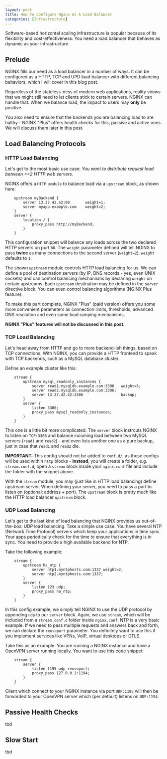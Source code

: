 ```yaml
---
layout: post
title: How To Configure Nginx As A Load Balancer
categories: [Infrastructure]
---
```


Software-based horizontal scaling infrastructure is popular because of its flexibility and cost-effectiveness. You need a load balancer that behaves as dynamic as your infrastructure.

## Prelude

NGINX fills our need as a load balancer in a number of ways. It can be configured as a HTTP, TCP and UPD load balancer with different balancing behaviors, which I will cover in this blog post.

Regardless of the stateless-ness of modern web applications, reality shows that we might still need to let clients stick to certain servers. NGINX can handle that. When we balance load, the impact to users may **only** be positive.

You also need to ensure that the backends you are balancing load to are halthy - NGINX "Plus" offers health checks for this, passive and active ones. We will discuss them later in this post.

## Load Balancing Protocols

### HTTP Load Balancing

Let's get to the most basic use case: _You want to distribute request load between >=2 HTTP web servers._

NGINX offers a `HTTP module` to balance load via a `upstream` block, as shown here:

```nginx
    upstream myBackend {
        server 13.37.42.42:80       weight=1;
        server myapp.example.com    weight=2;
    }
    server {
        location / {
            proxy_pass http://myBackend;
        }
    }
```

This configuration snippet will balance any loads across the two declared HTTP servers on port `80`. The `weight` parameter defined will tell NGINX to pass **twice** as many connections to the second server (`weight=2`). `weight` defaults to `1`.

The shown `upstream` module controls HTTP load balancing for us. We can define a pool of destination servers (by IP, DNS records - yes, even UNIX sockets) and can control balancing mechanisms by declaring `weight` on certain upstreams. Each `upstream` destination may be defined in the `server` directive block. You can even control balancing algorithms (NGINX Plus feature).

To make this part complete, NGINX "Plus" (paid version) offers you some more convenient parameters as connection limits, thresholds, advanced DNS resolution and even some load ramping mechanisms.

**NGINX "Plus" features will not be discussed in this post.**

### TCP Load Balancing

Let's head away from HTTP and go to more backend-ish things, based on TCP connections. With NGINX, you can provide a HTTP frontend to speak with TCP backends, such as a MySQL database cluster.

Define an example cluster like this:

```nginx
    stream {
        upstream mysql_readonly_instances {
            server read1.mysqldb.example.com:3306   weight=5;
            server read2.mysqldb.example.com:3306;
            server 13.37.42.42:3306                 backup;
        }
        server {
            listen 3306;
            proxy_pass mysql_readonly_instances;
        }
    }
```

This one is a little bit more complicated. The `server` block instrcuts NGINX to listen on `TCP:3306` and balance incoming load between two MySQL servers (`read1` and `read2`) - and even lists another one as a pure backup, just in case that `read1` and `read2` die.

**IMPORTANT:** This config should not be added to `conf.d/`, as those configs will be used within `http` blocks - **instead**, you will create a folder, e.g. `stream.conf.d`, open a `stream` block inside your `nginx.conf` file and include the folder with the snippet above.

With the `stream` module, you may (just like in HTTP load balancing) define upstream server. When defining your server, you need to pass a port to listen on (optional: address + port). The `upstream` block is pretty much like the HTTP load balancer `upstream` block.

### UDP Load Balancing

Let's get to the last kind of load balancing that NGINX provides us out-of-the-box: UDP load balancing. Take a simple use case: You have several NTP (Network Time Protocol) servers which keep your applications in time sync. Your apps periodically check for the time to ensure that everything is in sync. You need to provide a high available backend for NTP.

Take the following example:

```nginx
    stream {
        upstream ha_ntp {
            server ntp1.myntphosts.com:1337 weight=2;
            server ntp2.myntphosts.com:1337;
        }
        server {
            listen 123 udp;
            proxy_pass ha_ntp;
        }
    }
```

In this config example, we simply tell NGINX to use the UDP protocol by appending `udp` to our `server` block. Again, we use `stream`, which will be included from a `stream.conf.d` folder inside `nginx.conf`.
NTP is a very basic example. If we need to pass multiple requests and answers back and forth, we can declare the `reuseport` parameter. You definitely want to use this if you implement services like VPNs, VoIP, virtual desktops or DTLS.

Take this as an example: You are running a NGINX instance and have a OpenVPN server running locally. You want to use this code snippet:

```nginx
    stream {
        server {
            listen 1195 udp reuseport;
            proxy_pass 127.0.0.1:1194;
        }
    }
```

Client which connect to your NGINX instance via port `UDP:1195` will then be forwarded to your OpenVPN server which (per default) listens on `UDP:1194`.

## Passive Health Checks

tbd

## Slow Start

tbd
